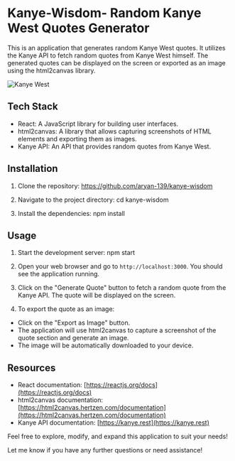 # Kanye-Wisdom- Random Kanye West Quotes Generator

This is an application that generates random Kanye West quotes. It utilizes the Kanye API to fetch random quotes from Kanye West himself. The generated quotes can be displayed on the screen or exported as an image using the html2canvas library.

![Kanye West](<img width="1680" alt="Screenshot 2023-07-17 at 11 21 27 PM" src="https://github.com/aryan-139/kanye-wisdom/assets/62373648/a2d5cfc5-902c-4648-b016-b4500ee97e91">
)

## Tech Stack

- React: A JavaScript library for building user interfaces.
- html2canvas: A library that allows capturing screenshots of HTML elements and exporting them as images.
- Kanye API: An API that provides random quotes from Kanye West.

## Installation

1. Clone the repository:
https://github.com/aryan-139/kanye-wisdom


2. Navigate to the project directory:
cd kanye-wisdom


3. Install the dependencies:
npm install


## Usage

1. Start the development server:
npm start


2. Open your web browser and go to `http://localhost:3000`. You should see the application running.

3. Click on the "Generate Quote" button to fetch a random quote from the Kanye API. The quote will be displayed on the screen.

4. To export the quote as an image:
- Click on the "Export as Image" button.
- The application will use html2canvas to capture a screenshot of the quote section and generate an image.
- The image will be automatically downloaded to your device.

## Resources

- React documentation: [https://reactjs.org/docs](https://reactjs.org/docs)
- html2canvas documentation: [https://html2canvas.hertzen.com/documentation](https://html2canvas.hertzen.com/documentation)
- Kanye API documentation: [https://kanye.rest](https://kanye.rest)

Feel free to explore, modify, and expand this application to suit your needs!

Let me know if you have any further questions or need assistance!
